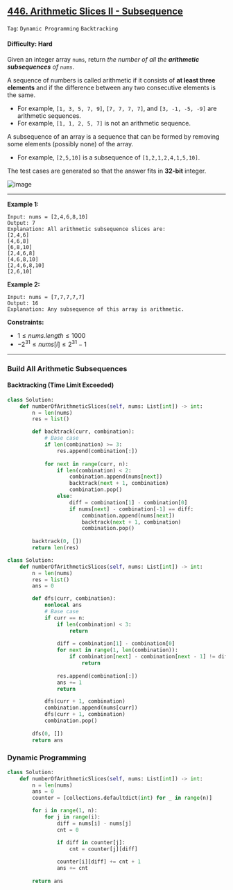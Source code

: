 ## [446. Arithmetic Slices II - Subsequence](https://leetcode.com/problems/arithmetic-slices-ii-subsequence)

```Tag```: ```Dynamic Programming``` ```Backtracking```

#### Difficulty: Hard

Given an integer array ```nums```, return _the number of all the __arithmetic subsequences__ of ```nums```_.

A sequence of numbers is called arithmetic if it consists of __at least three elements__ and if the difference between any two consecutive elements is the same.

- For example, ```[1, 3, 5, 7, 9]```, ```[7, 7, 7, 7]```, and ```[3, -1, -5, -9]``` are arithmetic sequences.
- For example, ```[1, 1, 2, 5, 7]``` is not an arithmetic sequence.

A subsequence of an array is a sequence that can be formed by removing some elements (possibly none) of the array.

- For example, ```[2,5,10]``` is a subsequence of ```[1,2,1,2,4,1,5,10]```.

The test cases are generated so that the answer fits in __32-bit__ integer.

![image](https://github.com/quananhle/Python/assets/35042430/5fa51195-59d3-45ba-83e8-d8fb3256470e)

---

__Example 1:__
```
Input: nums = [2,4,6,8,10]
Output: 7
Explanation: All arithmetic subsequence slices are:
[2,4,6]
[4,6,8]
[6,8,10]
[2,4,6,8]
[4,6,8,10]
[2,4,6,8,10]
[2,6,10]
```

__Example 2:__
```
Input: nums = [7,7,7,7,7]
Output: 16
Explanation: Any subsequence of this array is arithmetic.
```

__Constraints:__

- $1 \le nums.length \le 1000$
- $-2^{31} \le nums[i] \le 2^{31} - 1$

---

### Build All Arithmetic Subsequences

#### Backtracking (Time Limit Exceeded)

```Python
class Solution:
    def numberOfArithmeticSlices(self, nums: List[int]) -> int:
        n = len(nums)
        res = list()

        def backtrack(curr, combination):
            # Base case
            if len(combination) >= 3:
                res.append(combination[:])
            
            for next in range(curr, n):
                if len(combination) < 2:
                    combination.append(nums[next])
                    backtrack(next + 1, combination)
                    combination.pop()
                else:
                    diff = combination[1] - combination[0]
                    if nums[next] - combination[-1] == diff:
                        combination.append(nums[next])
                        backtrack(next + 1, combination)
                        combination.pop()
            
        backtrack(0, [])
        return len(res)
```

```Python
class Solution:
    def numberOfArithmeticSlices(self, nums: List[int]) -> int:
        n = len(nums)
        res = list()
        ans = 0

        def dfs(curr, combination):
            nonlocal ans
            # Base case
            if curr == n:
                if len(combination) < 3:
                    return
                
                diff = combination[1] - combination[0]
                for next in range(1, len(combination)):
                    if combination[next] - combination[next - 1] != diff:
                        return
                
                res.append(combination[:])
                ans += 1
                return

            dfs(curr + 1, combination)
            combination.append(nums[curr])
            dfs(curr + 1, combination)
            combination.pop()
        
        dfs(0, [])
        return ans
```

### Dynamic Programming

```Python
class Solution:
    def numberOfArithmeticSlices(self, nums: List[int]) -> int:
        n = len(nums)
        ans = 0
        counter = [collections.defaultdict(int) for _ in range(n)]

        for i in range(1, n):
            for j in range(i):
                diff = nums[i] - nums[j]
                cnt = 0

                if diff in counter[j]:
                    cnt = counter[j][diff]
                
                counter[i][diff] += cnt + 1
                ans += cnt
            
        return ans
```
